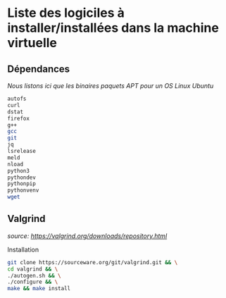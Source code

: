 # Liste des logiciles à installer/installées dans la machine virtuelle

## Dépendances
*Nous listons ici que les binaires paquets APT pour un OS Linux Ubuntu*
```bash
autofs
curl
dstat
firefox
g++
gcc
git
jq
lsrelease
meld
nload
python3
pythondev
pythonpip
pythonvenv
wget
```

## Valgrind
*source: https://valgrind.org/downloads/repository.html*

Installation

```bash
git clone https://sourceware.org/git/valgrind.git && \
cd valgrind && \
./autogen.sh && \
./configure && \
make && make install
```
